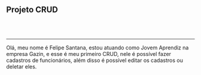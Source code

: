 
<body>
<h2>
    Projeto CRUD
</h2><br><br>
<hr>
    
<p>Olá, meu nome é Felipe Santana, estou atuando como Jovem Aprendiz na empresa Gazin, e esse é meu 
primeiro CRUD, nele é possível fazer cadastros de funcionários, além disso é possível
editar os cadastros ou deletar eles.</p>
